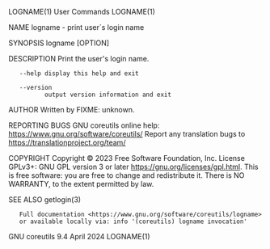LOGNAME(1)                       User Commands                      LOGNAME(1)

NAME
       logname - print user´s login name

SYNOPSIS
       logname [OPTION]

DESCRIPTION
       Print the user's login name.

       --help display this help and exit

       --version
              output version information and exit

AUTHOR
       Written by FIXME: unknown.

REPORTING BUGS
       GNU coreutils online help: <https://www.gnu.org/software/coreutils/>
       Report any translation bugs to <https://translationproject.org/team/>

COPYRIGHT
       Copyright  ©  2023  Free Software Foundation, Inc.  License GPLv3+: GNU
       GPL version 3 or later <https://gnu.org/licenses/gpl.html>.
       This is free software: you are free  to  change  and  redistribute  it.
       There is NO WARRANTY, to the extent permitted by law.

SEE ALSO
       getlogin(3)

       Full documentation <https://www.gnu.org/software/coreutils/logname>
       or available locally via: info '(coreutils) logname invocation'

GNU coreutils 9.4                 April 2024                        LOGNAME(1)
